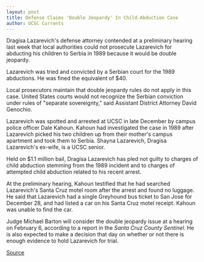 ```yaml
---
layout: post
title: Defense Claims 'Double Jeopardy' In Child-Abduction Case
author: UCSC Currents
---
```


Dragisa Lazarevich's defense attorney contended at a preliminary hearing last week that local authorities could not prosecute Lazarevich for abducting his children to Serbia in 1989 because it would be double jeopardy.

Lazarevich was tried and convicted by a Serbian court for the 1989 abductions. He was fined the equivalent of $40.

Local prosecutors maintain that double jeopardy rules do not apply in this case. United States courts would not recognize the Serbian conviction under rules of "separate sovereignty," said Assistant District Attorney David Genochio.

Lazarevich was spotted and arrested at UCSC in late December by campus police officer Dale Kahoun. Kahoun had investigated the case in 1989 after Lazarevich picked his two children up from their mother's campus apartment and took them to Serbia. Shayna Lazarevich, Dragisa Lazarevich's ex-wife, is a UCSC senior.

Held on $1.1 million bail, Dragisa Lazarevich has pled not guilty to charges of child abduction stemming from the 1989 incident and to charges of attempted child abduction related to his recent arrest.

At the preliminary hearing, Kahoun testified that he had searched Lazarevich's Santa Cruz motel room after the arrest and found no luggage. He said that Lazarevich had a single Greyhound bus ticket to San Jose for December 28, and had listed a car on his Santa Cruz motel receipt. Kahoun was unable to find the car.

Judge Michael Barton will consider the double jeopardy issue at a hearing on February 6, according to a report in the _Santa Cruz County Sentinel_. He is also expected to make a decision that day on whether or not there is enough evidence to hold Lazarevich for trial.

[Source](http://www1.ucsc.edu/oncampus/currents/97-98/01-26/lazarevich.htm "Permalink to Dragisa Lazarevich hearing: 01-26-98")
